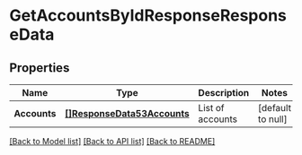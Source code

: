 # GetAccountsByIdResponseResponseData

## Properties
Name | Type | Description | Notes
------------ | ------------- | ------------- | -------------
**Accounts** | [**[]ResponseData53Accounts**](ResponseData53_accounts.md) | List of accounts | [default to null]

[[Back to Model list]](../README.md#documentation-for-models) [[Back to API list]](../README.md#documentation-for-api-endpoints) [[Back to README]](../README.md)

